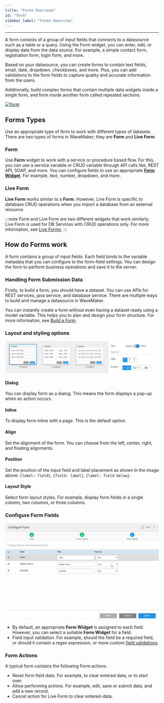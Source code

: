 ```yaml
---
title: "Forms Overview"
id: "form"
sidebar_label: "Forms Overview"
---
```

---

A form consists of a group of input fields that connects to a datasource such as a table or a query. Using the Form widget, you can enter, edit, or display data from the data source. For example, a simple contact form, registration form, login form, and more.

Based on your datasource, you can create forms to contain text fields, email, date, dropdown, checkboxes, and more. Plus, you can add validations to the form fields to capture quality and accurate information from the users.

Additionally, build complex forms that contain multiple data widgets inside a single form, and form inside another form called repeated sections.

[![form](/learn/assets/Form_run.png)](/learn/assets/Form_run.png)

## Forms Types

Use an appropriate type of form to work with different types of datasets. There are two types of forms in WaveMaker; they are **Form** and **Live Form**.

### Form

Use **Form** widget to work with a service or procedure based flow. For this, you can use a service variable or CRUD variable through API calls like, REST API, SOAP, and more. You can configure fields to use an appropriate **[Form Widget](/learn/app-development/widgets/widget-library#form-widgets)**. For example, text, number, dropdown, and more.

### Live Form

**Live Form** works similar to a **Form**. However, Live Form is specific to database CRUD operations when you import a database from an external resource.

:::note
Form and Live Form are two different widgets that work similarly. Live Form is used for DB Services with CRUD operations only. For more information, see [Live Forms](/learn/app-development/widgets/datalive/live-form).
:::

## How do Forms work

 A form contains a group of input fields. Each field binds to the variable metadata that you can configure to the form-field settings. You can design the form to perform business operations and save it to the server.

### Handling Form Submission Data

Firstly, to build a form, you should have a dataset. You can use APIs for REST services, java service, and database service. There are multiple ways to build and manage a datasource in WaveMaker.

You can instantly create a form without even having a dataset ready using a model variable. This helps you to plan and design your form structure. For more information, see [Build a Form](/learn/app-development/widgets/datalive/form/form-usage-scenarios).

### Layout and styling options

![form layout selection](/learn/assets/form-layout-selection.png)

#### Dialog

You can display form as a dialog. This means the form displays a pop-up when an action occurs.  

#### Inline

To display form inline with a page. This is the default option.

#### Align

Set the alignment of the form. You can choose from the left, center, right, and floating alignments.

#### Position

Set the position of the input field and label placement as shown in the image above: `{label: field}`, `{field: label}`, `{label: field below}`.

#### Layout Style

Select form layout styles. For example, display form fields in a single column, two columns, or three columns.

### Configure Form Fields

![Form field](/learn/assets/selectfield.gif)

- By default, an appropriate **Form Widget** is assigned to each field. However, you can select a suitable **Form Widget** for a field.
- Field input validation. For example, should the field be a required field, or should it contain a regex expression, or more custom [field validations](/learn/app-development/widgets/datalive/field-validator).

### Form Actions

A typical form contains the following Form actions.

- Reset form field data. For example, to clear entered data, or to start over.
- Allow performing actions. For example, edit, save or submit data, and add a new record.
- Cancel action for Live Form to clear entered-data.